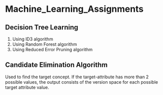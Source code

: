# Machine_Learning_Assignments

## Decision Tree Learning
1. Using ID3 algorithm
2. Using Random Forest algorithm
3. Using Reduced Error Pruning algorithm

## Candidate Elimination Algorithm
Used to find the target concept. If the target-attribute has more than 2 possible values, the output consists of the version space for each possible target attribute value.
